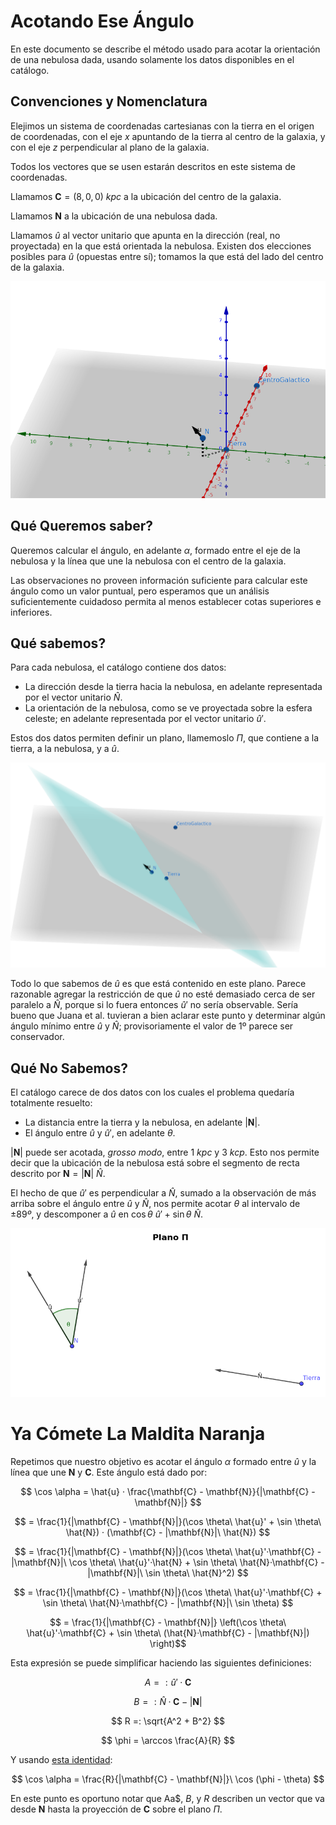 # Acotando Ese Ángulo

En este documento se describe el método usado para acotar la orientación de una nebulosa dada,
usando solamente los datos disponibles en el catálogo.

## Convenciones y Nomenclatura

Elejimos un sistema de coordenadas cartesianas con la tierra en el origen de coordenadas, con el eje
$x$ apuntando de la tierra al centro de la galaxia, y con el eje $z$ perpendicular al plano de la
galaxia.

Todos los vectores que se usen estarán descritos en este sistema de coordenadas.

Llamamos $\mathbf{C} = (8, 0, 0)\ kpc$ a la ubicación del centro de la galaxia.

Llamamos $\mathbf{N}$ a la ubicación de una nebulosa dada.

Llamamos $\hat{u}$ al vector unitario que apunta en la dirección (real, no proyectada) en la que está 
orientada la nebulosa. Existen dos elecciones posibles para $\hat{u}$ (opuestas entre sí); tomamos la
que está del lado del centro de la galaxia.

![figura 1](fig1.png)

## Qué Queremos saber?

Queremos calcular el ángulo, en adelante $\alpha$, formado entre el eje de la nebulosa y la línea que une
la nebulosa con el centro de la galaxia.

Las observaciones no proveen información suficiente para calcular este ángulo como un valor puntual, pero
esperamos que un análisis suficientemente cuidadoso permita al menos establecer cotas superiores e
inferiores.

## Qué sabemos?

Para cada nebulosa, el catálogo contiene dos datos:
- La dirección desde la tierra hacia la nebulosa, en adelante representada por el vector unitario $\hat{N}$.
- La orientación de la nebulosa, como se ve proyectada sobre la esfera celeste; en adelante representada por el vector unitario $\hat{u}'$.

Estos dos datos permiten definir un plano, llamemoslo $\Pi$, que contiene a la tierra, a la nebulosa, y a $\hat{u}$.

![figura 2](fig2.png)

Todo lo que sabemos de $\hat{u}$ es que está contenido en este plano. Parece razonable agregar la restricción
de que $\hat{u}$ no esté demasiado cerca de ser paralelo a $\hat{N}$, porque si lo fuera entonces $\hat{u}'$
no sería observable. Sería bueno que Juana et al. tuvieran a bien aclarar este punto y determinar algún ángulo
mínimo entre $\hat{u}$ y $\hat{N}$; provisoriamente el valor de 1º parece ser conservador.

## Qué No Sabemos?

El catálogo carece de dos datos con los cuales el problema quedaría totalmente resuelto:
- La distancia entre la tierra y la nebulosa, en adelante $|\mathbf{N}|$.
- El ángulo entre $\hat{u}$ y $\hat{u}'$, en adelante $\theta$.

$|\mathbf{N}|$ puede ser acotada, *grosso modo*, entre $1\ kpc$ y $3\ kcp$. Esto nos permite decir que
la ubicación de la nebulosa está sobre el segmento de recta descrito por $\mathbf{N} = |\mathbf{N}|\ \hat{N}$.

El hecho de que $\hat{u}'$ es perpendicular a $\hat{N}$, sumado a la observación de más arriba sobre el ángulo
entre $\hat{u}$ y $\hat{N}$, nos permite acotar $\theta$ al intervalo de $\pm 89º$, y descomponer a $\hat{u}$ en
$\cos \theta\ \hat{u}' + \sin \theta\ \hat{N}$.

![figura 3](fig3.png)

# Ya Cómete La Maldita Naranja

Repetimos que nuestro objetivo es acotar el ángulo $\alpha$ formado entre $\hat{u}$ y la línea que une $\mathbf{N}$
y $\mathbf{C}$. Este ángulo está dado por:

$$ \cos \alpha = \hat{u} · \frac{\mathbf{C} - \mathbf{N}}{|\mathbf{C} - \mathbf{N}|} $$

$$ = \frac{1}{|\mathbf{C} - \mathbf{N}|}(\cos \theta\ \hat{u}' + \sin \theta\ \hat{N}) · (\mathbf{C} - |\mathbf{N}|\ \hat{N}) $$

$$ = \frac{1}{|\mathbf{C} - \mathbf{N}|}(\cos \theta\ \hat{u}'·\mathbf{C} - |\mathbf{N}|\ \cos \theta\ \hat{u}'·\hat{N} + \sin \theta\ \hat{N}·\mathbf{C} - |\mathbf{N}|\ \sin \theta\ \hat{N}^2) $$

$$ = \frac{1}{|\mathbf{C} - \mathbf{N}|}(\cos \theta\ \hat{u}'·\mathbf{C} + \sin \theta\ \hat{N}·\mathbf{C} - |\mathbf{N}|\ \sin \theta) $$

$$ = \frac{1}{|\mathbf{C} - \mathbf{N}|} \left(\cos \theta\ \hat{u}'·\mathbf{C} + \sin \theta\ (\hat{N}·\mathbf{C} - |\mathbf{N}|) \right)$$

Esta expresión se puede simplificar haciendo las siguientes definiciones:

$$ A =: \hat{u}'·\mathbf{C} $$

$$ B =: \hat{N}·\mathbf{C} - |\mathbf{N}| $$

$$ R =: \sqrt{A^2 + B^2} $$

$$ \phi = \arccos \frac{A}{R} $$

Y usando [esta identidad](https://math.stackexchange.com/questions/1076500/transforming-linear-combination-of-the-cosine-and-sine-function):

$$ \cos \alpha = \frac{R}{|\mathbf{C} - \mathbf{N}|}\ \cos (\phi - \theta) $$

En este punto es oportuno notar que Aa$, $B$, y $R$ describen un vector que va desde $\mathbf{N}$ hasta la proyección de
$\mathbf{C}$ sobre el plano $\Pi$.








